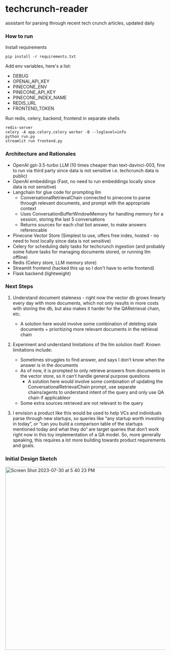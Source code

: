 # techcrunch-reader

assistant for parsing through recent tech crunch articles, updated daily

### How to run

Install requirements

```
pip install -r requirements.txt
```

Add env variables, here's a list:

- DEBUG
- OPENAI_API_KEY
- PINECONE_ENV
- PINECONE_API_KEY
- PINECONE_INDEX_NAME
- REDIS_URL
- FRONTEND_TOKEN

Run redis, celery, backend, frontend in separate shells

```
redis-server
celery -A app.celery.celery worker -B --loglevel=info
python run.py
streamlit run frontend.py
```

### Architecture and Rationales

- OpenAI gpt-3.5-turbo LLM (10 times cheaper than text-davinci-003, fine to run via third party since data is not sensitive i.e. techcrunch data is public)
- OpenAI embeddings (Fast, no need to run embeddings locally since data is not sensitive)
- Langchain for glue code for prompting llm
  - ConversationalRetrievalChain connected to pinecone to parse through relevant documents, and prompt with the appropriate context
  - Uses ConversationBufferWindowMemory for handling memory for a session, storing the last 5 conversations
  - Returns sources for each chat bot answer, to make answers referencable
- Pinecone Vector Store (Simplest to use, offers free index, hosted - no need to host locally since data is not sensitive)
- Celery for scheduling daily tasks for techcrunch ingestion (and probably some future tasks for managing documents stored, or running llm offline)
- Redis (Celery store, LLM memory store)
- Streamlit frontend (hacked this up so I don't have to write frontend)
- Flask backend (lightweight)

### Next Steps

1. Understand document staleness - right now the vector db grows linearly every day with more documents, which not only results in more costs with storing the db, but also makes it harder for the QARetrieval chain, etc.

   - A solution here would involve some combination of deleting stale documents + prioritizing more relevant documents in the retrieval chain

2. Experiment and understand limitations of the llm solution itself. Known limitations include:

   - Sometimes struggles to find answer, and says I don’t know when the answer is in the documents
   - As of now, it is prompted to only retrieve answers from documents in the vector store, so it can't handle general purpose questions
     - A solution here would involve some combination of updating the ConversationalRetrievalChain prompt, use separate chains/agents to understand intent of the query and only use QA chain if applicableor
   - Some extra sources retrieved are not relevant to the query

3. I envision a product like this would be used to help VCs and individuals parse through new startups, so queries like “any startup worth investing in today”, or “can you build a comparison table of the startups mentioned today and what they do“ are target queries that don’t work right now in this toy implementation of a QA model. So, more generally speaking, this requires a lot more building towards product requirements and goals.

### Initial Design Sketch

<img width="574" alt="Screen Shot 2023-07-30 at 5 40 23 PM" src="https://github.com/tareshsethi/techcrunch-reader/assets/36555549/cbb02a15-e296-4172-802a-51b1505f17a6">

